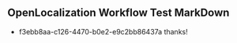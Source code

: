 ## OpenLocalization Workflow Test MarkDown
* f3ebb8aa-c126-4470-b0e2-e9c2bb86437a 
thanks!<!--HONumber=Mar16_HO2-->

